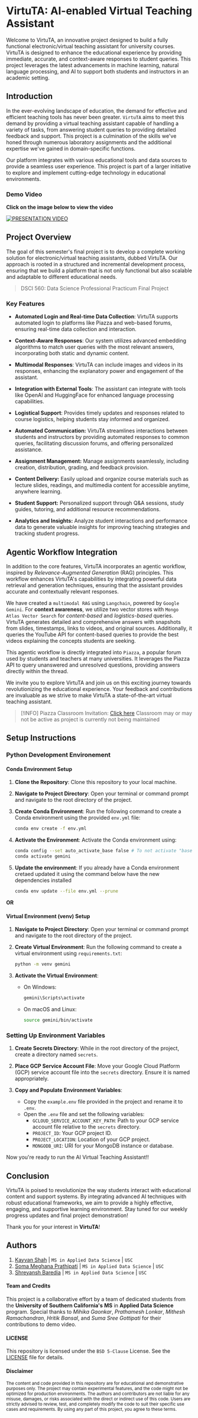 # VirtuTA: AI-enabled Virtual Teaching Assistant
Welcome to VirtuTA, an innovative project designed to build a fully functional electronic/virtual teaching assistant for university courses. VirtuTA is designed to enhance the educational experience by providing immediate, accurate, and context-aware responses to student queries. This project leverages the latest advancements in machine learning, natural language processing, and AI to support both students and instructors in an academic setting.

## Introduction
In the ever-evolving landscape of education, the demand for effective and efficient teaching tools has never been greater. `VirtuTA` aims to meet this demand by providing a virtual teaching assistant capable of handling a variety of tasks, from answering student queries to providing detailed feedback and support. This project is a culmination of the skills we've honed through numerous laboratory assignments and the additional expertise we've gained in domain-specific functions.

Our platform integrates with various educational tools and data sources to provide a seamless user experience. This project is part of a larger initiative to explore and implement cutting-edge technology in educational environments.

### Demo Video
**Click on the image below to view the video**

[![PRESENTATION VIDEO](https://img.youtube.com/vi/zmJYuHgZtFs/maxresdefault.jpg)](https://www.youtube.com/watch?v=zmJYuHgZtFs)

## Project Overview
The goal of this semester's final project is to develop a complete working solution for electronic/virtual teaching assistants, dubbed VirtuTA. Our approach is rooted in a structured and incremental development process, ensuring that we build a platform that is not only functional but also scalable and adaptable to different educational needs.
> DSCI 560: Data Science Professional Practicum Final Project

### Key Features
- **Automated Login and Real-time Data Collection**: VirtuTA supports automated login to platforms like Piazza and web-based forums, ensuring real-time data collection and interaction.

- **Context-Aware Responses**: Our system utilizes advanced embedding algorithms to match user queries with the most relevant answers, incorporating both static and dynamic content.

- **Multimodal Responses**: VirtuTA can include images and videos in its responses, enhancing the explanatory power and engagement of the assistant.

- **Integration with External Tools**: The assistant can integrate with tools like OpenAI and HuggingFace for enhanced language processing capabilities.

- **Logistical Support**: Provides timely updates and responses related to course logistics, helping students stay informed and organized.

- **Automated Communication:** VirtuTA streamlines interactions between students and instructors by providing automated responses to common queries, facilitating discussion forums, and offering personalized assistance.

- **Assignment Management:** Manage assignments seamlessly, including creation, distribution, grading, and feedback provision.

- **Content Delivery:** Easily upload and organize course materials such as lecture slides, readings, and multimedia content for accessible anytime, anywhere learning.

- **Student Support:** Personalized support through Q&A sessions, study guides, tutoring, and additional resource recommendations.

- **Analytics and Insights:** Analyze student interactions and performance data to generate valuable insights for improving teaching strategies and tracking student progress.

## Agentic Workflow Integration

In addition to the core features, VirtuTA incorporates an agentic workflow, inspired by _Relevance-Augmented Generation_ (RAG) principles. This workflow enhances VirtuTA's capabilities by integrating powerful data retrieval and generation techniques, ensuring that the assistant provides accurate and contextually relevant responses.

We have created a `multimodal RAG` using `Langchain`, powered by `Google Gemini`. For __context awareness__, we utilize two vector stores with `Mongo Atlas Vector Search` for _content-based_ and _logistics-based_ queries. VirtuTA generates detailed and comprehensive answers with snapshots from slides, timestamps, links to videos, and original sources. Additionally, it queries the YouTube API for content-based queries to provide the best videos explaining the concepts students are seeking.

This agentic workflow is directly integrated into `Piazza`, a popular forum used by students and teachers at many universities. It leverages the Piazza API to query unanswered and unresolved questions, providing answers directly within the thread.

We invite you to explore VirtuTA and join us on this exciting journey towards revolutionizing the educational experience. Your feedback and contributions are invaluable as we strive to make VirtuTA a state-of-the-art virtual teaching assistant.

> [!INFO]
> Piazza Classroom Invitation: [Click here](https://piazza.com/usc/summer2024/dsci560)
> Classroom may or may not be active as project is currently not being maintained

## Setup Instructions

### Python Development Environement
#### Conda Environment Setup

1. **Clone the Repository**: Clone this repository to your local machine.

2. **Navigate to Project Directory**: Open your terminal or command prompt and navigate to the root directory of the project.

3. **Create Conda Environment**: Run the following command to create a Conda environment using the provided `env.yml` file:

   ```bash
   conda env create -f env.yml
   ```

4. **Activate the Environment**: Activate the Conda environment using:

   ```bash
   conda config --set auto_activate_base false # To not activate "base" env by default
   conda activate gemini
   ```

5. **Update the environment**: If you already have a Conda environment cretaed updated it using the command below have the new dependencies installed
   ```bash
   conda env update --file env.yml --prune
   ```

__OR__

#### Virtual Environment (venv) Setup

1. **Navigate to Project Directory**: Open your terminal or command prompt and navigate to the root directory of the project.

2. **Create Virtual Environment**: Run the following command to create a virtual environment using `requirements.txt`:

   ```bash
   python -m venv gemini
   ```

3. **Activate the Virtual Environment**:
   - On Windows:
     ```bash
     gemini\Scripts\activate
     ```
   - On macOS and Linux:
     ```bash
     source gemini/bin/activate
     ```

### Setting Up Environment Variables

1. **Create Secrets Directory**: While in the root directory of the project, create a directory named `secrets`.

2. **Place GCP Service Account File**: Move your Google Cloud Platform (GCP) service account file into the `secrets` directory. Ensure it is named appropriately.

3. **Copy and Populate Environment Variables**:
   - Copy the `example.env` file provided in the project and rename it to `.env`.
   - Open the `.env` file and set the following variables:
     - `GCLOUD_SERVICE_ACCOUNT_KEY_PATH`: Path to your GCP service account file relative to the `secrets` directory.
     - `PROJECT_ID`: Your GCP project ID.
     - `PROJECT_LOCATION`: Location of your GCP project.
     - `MONGODB_URI`: URI for your MongoDB instance or database.

Now you're ready to run the AI Virtual Teaching Assistant!!

## Conclusion

VirtuTA is poised to revolutionize the way students interact with educational content and support systems. By integrating advanced AI techniques with robust educational frameworks, we aim to provide a highly effective, engaging, and supportive learning environment. Stay tuned for our weekly progress updates and final project demonstration!

Thank you for your interest in **VirtuTA**!

## Authors
1. [Kayvan Shah](https://github.com/KayvanShah1) | `MS in Applied Data Science` | `USC`
1. [Soma Meghana Prathipati](https://www.linkedin.com/in/soma-meghana-p-/) | `MS in Applied Data Science` | `USC`
1. [Shreyansh Baredia](https://github.com/SHREYANSH-BARDIA) | `MS in Applied Data Science` | `USC`

#### Team and Credits
This project is a collaborative effort by a team of dedicated students from the __University of Southern California's__ **MS** in **Applied Data Science** program. Special thanks to _Mihika Gaonkar_, _Prathamesh Lonkar_, _Mithesh Ramachandran_, _Hritik Bansal_, and _Suma Sree Gottipati_ for their contributions to demo video.

#### LICENSE
This repository is licensed under the `BSD 5-Clause` License. See the [LICENSE](LICENSE) file for details.

#### Disclaimer

<sub>
The content and code provided in this repository are for educational and demonstrative purposes only. The project may contain experimental features, and the code might not be optimized for production environments. The authors and contributors are not liable for any misuse, damages, or risks associated with the direct or indirect use of this code. Users are strictly advised to review, test, and completely modify the code to suit their specific use cases and requirements. By using any part of this project, you agree to these terms.
</sub>